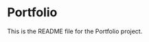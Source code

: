 
<!-- Content of portfolio/README.md -->

# Portfolio

This is the README file for the Portfolio project.

<!-- End of content of portfolio/README.md -->
